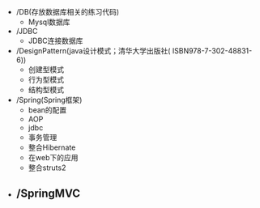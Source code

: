 - /DB(存放数据库相关的练习代码)
  - Mysql数据库
- /JDBC
  - JDBC连接数据库
- /DesignPattern(java设计模式；清华大学出版社( ISBN978-7-302-48831-6))
  - 创建型模式
  - 行为型模式
  - 结构型模式
- /Spring(Spring框架)
  - bean的配置
  - AOP
  - jdbc
  - 事务管理
  - 整合Hibernate
  - 在web下的应用
  - 整合struts2
- /SpringMVC
  - 
